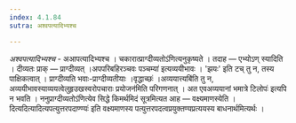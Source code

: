 ```yaml
---
index: 4.1.84
sutra: अश्वपत्यादिभ्यश्च

---
```

_अश्वपत्यादिभ्यश्च_ - अआपत्यादिभ्यश्च । चकारात्प्राग्दीव्यतोऽ॑णित्यनुकृष्यते । तदाह — एभ्योऽण् स्यादिति । दीव्यतः प्राक् — प्राग्दीव्यत् ।अपपरिबहिरञ्चवः पञ्चम्या॑ इत्यव्ययीभावः । 'झयः' इति टच् तु न, तस्य पाक्षिकत्वात् । प्राग्दीव्यति भवाः-प्राग्दीव्यतीयाः ।वृद्धाच्छः॑ ।अव्ययात्त्यबि॑ति तु न, अव्ययीभावस्याव्ययत्वेलुहृउखस्वरोपचाराः प्रयोजन॑मिति परिगणनात् । अत एवअव्ययानां भमात्रे टिलोपः॑ इत्यपि न भवति । ननुप्राग्दीव्यतोऽ॑णित्येव सिद्धे किमर्थमिदं सूत्रमित्यत आह — वक्ष्यमाणस्येति ।दित्यदित्यादित्यपत्युत्तरपदाण्ण्यः॑ इति वक्ष्यमाणस्य पत्युत्तरपदत्वप्रयुक्तण्यप्रत्ययस्य बाधनार्थमित्यर्थः ।